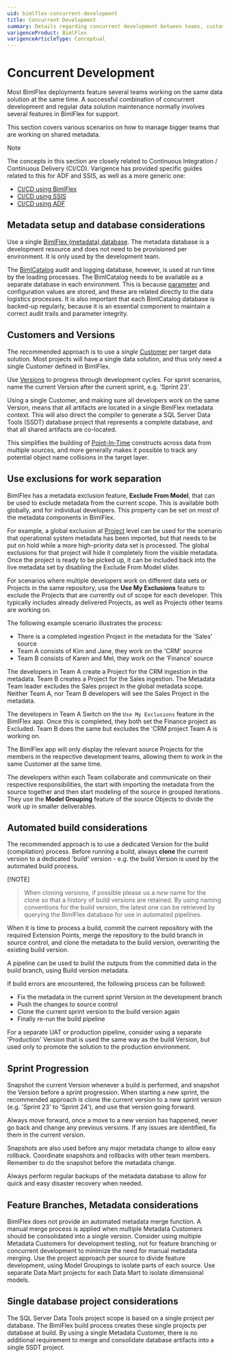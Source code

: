 ```yaml
---
uid: bimlflex-concurrent-development
title: Concurrent Development
summary: Details regarding concurrent development between teams, customers, and shared metadata
varigenceProduct: BimlFlex
varigenceArticleType: Conceptual
---
```

# Concurrent Development

Most BimlFlex deployments feature several teams working on the same data solution at the same time. A successful combination of concurrent development and regular data solution maintenance normally involves several features in BimlFlex for support.

This section covers various scenarios on how to manage bigger teams that are working on shared metadata.

> [!NOTE]
> The concepts in this section are closely related to Continuous Integration / Continuous Delivery (CI/CD). Varigence has provided specific guides related to this for ADF and SSIS, as well as a more generic one:
>
> * [CI/CD using BimlFlex](xref:bimlflex-continuous-integration-and-delivery)
> * [CI/CD using SSIS](xref:bimlflex-ssis-continuous-integration-and-continuous-delivery)
> * [CI/CD using ADF](xref:bimlflex-adf-continuous-integration-and-continuous-delivery)

## Metadata setup and database considerations

Use a single [BimlFlex (metadata) database](xref:bimlflex-setup-metadata-database-installation). The metadata database is a development resource and does not need to be provisioned per environment. It is only used by the development team.

The [BimlCatalog](xref:bimlflex-setup-bimlcatalog-database-installation) audit and logging database, however, is used at run time by the loading processes. The BimlCatalog needs to be available as a separate database in each environment. This is because [parameter](xref:bimlflex-concepts-metadata-parameters) and configuration values are stored, and these are related directly to the data logistics processes. It is also important that each BimlCatalog database is backed-up regularly, because it is an essential component to maintain a correct audit trails and parameter integrity.

## Customers and Versions

The recommended approach is to use a _single_ [Customer](xref:bimlflex-concepts-customer) per target data solution. Most projects will have a single data solution, and thus only need a single Customer defined in BimlFlex.

Use [Versions](xref:bimlflex-concepts-version) to progress through development cycles. For sprint scenarios, name the current Version after the current sprint, e.g. 'Sprint 23'.

Using a single Customer, and making sure all developers work on the same Version, means that all artifacts are located in a single BimlFlex metadata context. This will also direct the compiler to generate a SQL Server Data Tools (SSDT) database project that represents a complete database, and that all shared artifacts are co-located.

This simplifies the building of [Point-In-Time](xref:bimlflex-data-vault-concept-pit) constructs across data from multiple sources, and more generally makes it possible to track any potential object name collisions in the target layer.

## Use exclusions for work separation

BimlFlex has a metadata exclusion feature, **Exclude From Model**, that can be used to exclude metadata from the current scope. This is available both globally, and for individual developers. This property can be set on most of the metadata components in BimlFlex.

For example, a global exclusion at [Project](xref:bimlflex-project-editor) level can be used for the scenario that operational system metadata has been imported, but that needs to be put on hold while a more high-priority data set is processed. The global exclusions for that project will hide it completely from the visible metadata. Once the project is ready to be picked up, it can be included back into the live metadata set by disabling the Exclude From Model slider.

For scenarios where multiple developers work on different data sets or Projects in the same repository, use the **Use My Exclusions** feature to exclude the Projects that are currently out of scope for each developer. This typically includes already delivered Projects, as well as Projects other teams are working on.

The following example scenario illustrates the process:

* There is a completed ingestion Project in the metadata for the 'Sales' source
* Team A consists of Kim and Jane, they work on the 'CRM' source
* Team B consists of Karen and Mel, they work on the 'Finance' source

The developers in Team A create a Project for the CRM ingestion in the metadata. Team B creates a Project for the Sales ingestion. The Metadata Team leader excludes the Sales project in the global metadata scope. Neither Team A, nor Team B developers will see the Sales Project in the metadata.

The developers in Team A Switch on the `Use My Exclusions` feature in the BimlFlex app. Once this is completed, they both set the Finance project as Excluded. Team B does the same but excludes the 'CRM project Team A is working on.

The BimlFlex app will only display the relevant source Projects for the members in the respective development teams, allowing them to work in the same Customer at the same time.

The developers within each Team collaborate and communicate on their respective responsibilities, the start with importing the metadata from the source together and then start modeling of the source in grouped iterations. They use the **Model Grouping** feature of the source Objects to divide the work up in smaller deliverables.

## Automated build considerations

The recommended approach is to use a dedicated Version for the build (compilation) process. Before running a build, always **clone** the current version to a dedicated 'build' version - e.g. the build Version is used by the automated build process.

 [!NOTE]
> When cloning versions, if possible please us a _new_ name for the clone so that a history of build versions are retained.
> By using naming conventions for the build version, the latest one can be retrieved by querying the BimlFlex database for use in automated pipelines.

When it is time to process a build, commit the current repository with the required Extension Points, merge the repository to the build branch in source control, and clone the metadata to the build version, overwriting the existing build version.

A pipeline can be used to build the outputs from the committed data in the build branch, using Build version metadata.

If build errors are encountered, the following process can be followed:

* Fix the metadata in the current sprint Version in the development branch
* Push the changes to source control
* Clone the current sprint version to the build version again
* Finally re-run the build pipeline

For a separate UAT or production pipeline, consider using a separate 'Production' Version that is used the same way as the build Version, but used only to promote the solution to the production environment.

## Sprint Progression

Snapshot the current Version whenever a build is performed, and snapshot the Version before a sprint progression. When starting a new sprint, the recommended approach is clone the current version to a new sprint version (e.g. 'Sprint 23' to 'Sprint 24'), and use that version going forward.

Always move forward, once a move to a new version has happened, never go back and change any previous versions. If any issues are identified, fix them in the current version.

Snapshots are also used before any major metadata change to allow easy rollback. Coordinate snapshots and rollbacks with other team members. Remember to do the snapshot before the metadata change.

Always perform regular backups of the metadata database to allow for quick and easy disaster recovery when needed.

## Feature Branches, Metadata considerations

BimlFlex does not provide an automated metadata merge function. A manual merge process is applied when multiple Metadata Customers should be consolidated into a single version. Consider using multiple Metadata Customers for development testing, not for feature branching or concurrent development to minimize the need for manual metadata merging. Use the project approach per source to divide feature development, using Model Groupings to isolate parts of each source. Use separate Data Mart projects for each Data Mart to isolate dimensional models.

## Single database project considerations

The SQL Server Data Tools project scope is based on a single project per database. The BimlFlex build process creates these single projects per database at build. By using a single Metadata Customer, there is no additional requirement to merge and consolidate database artifacts into a single SSDT project.
